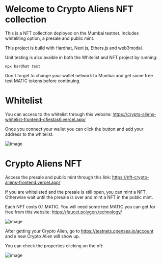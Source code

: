 # Welcome to Crypto Aliens NFT collection
This is a NFT collection deployed on the Mumbai testnet.
Includes whiteliting option, a presale and public mint.

This project is build with Hardhat, Next js, Ethers.js and web3modal.

Unit testing is also avaible in both the Whitelist and NFT project by running: 
````
npx hardhat test
````
Don't forget to change your wallet network to Mumbai and get some free test MATIC tokens before continuing.

# Whitelist
You can access to the whitelist through this website: https://crypto-aliens-whitelist-frontend-cfiestas6.vercel.app/

Once you connect your wallet you can click the button and add your address to the whitelist.

![image](https://user-images.githubusercontent.com/69156596/192344447-e8471440-0b5d-416e-9e9b-eb5bd997866d.png)

# Crypto Aliens NFT 
Access the presale and public mint through this link: https://nft-crypto-aliens-frontend.vercel.app/

If you are whitelisted and the presale is still open, you can mint a NFT. Otherwise wait until the presale is over and mint a NFT in the public mint.

Each NFT costs 0.1 MATIC. You will need some test MATIC you can get for free from this website: https://faucet.polygon.technology/

![image](https://user-images.githubusercontent.com/69156596/192345992-3156ef3c-2135-469e-b71c-2cc3e471c566.png)

After getting your Crypto Alien, go to https://testnets.opensea.io/account and a new Crypto Alien will show up.

You can check the properties clicking on the nft:

![image](https://user-images.githubusercontent.com/69156596/192346285-39bed620-89a6-4ac5-81b4-be9d601ec719.png)


